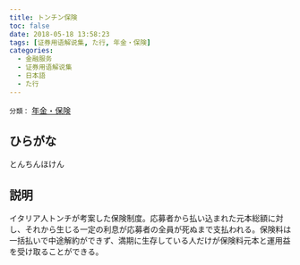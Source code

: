 ```yaml
---
title: トンチン保険
toc: false
date: 2018-05-18 13:58:23
tags: [证券用语解说集, た行, 年金・保険]
categories:
  - 金融服务
  - 证券用语解说集
  - 日本語
  - た行
---
```


`分類：` [年金・保険](/tags/年金・保険/)

## ひらがな

とんちんほけん

## 説明

イタリア人トンチが考案した保険制度。応募者から払い込まれた元本総額に対し、それから生じる一定の利息が応募者の全員が死ぬまで支払われる。保険料は一括払いで中途解約ができず、満期に生存している人だけが保険料元本と運用益を受け取ることができる。
